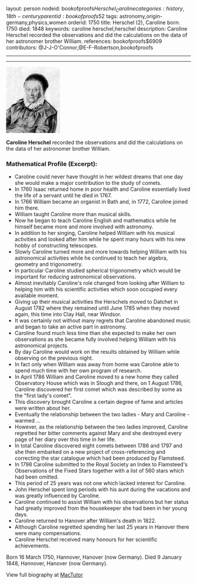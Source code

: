 layout: person
nodeid: bookofproofs$Herschel_Caroline
categories: history,18th-century
parentid: bookofproofs$52
tags: astronomy,origin-germany,physics,women
orderid: 1750
title: Herschel (2), Caroline
born: 1750
died: 1848
keywords: caroline herschel,herschel
description: Caroline Herschel recorded the observations and did the calculations on the data of her astronomer brother William.
references: bookofproofs$6909
contributors: @J-J-O'Connor,@E-F-Robertson,bookofproofs

---



---

![Herschel_Caroline.jpg](https://github.com/bookofproofs/bookofproofs.github.io/blob/main/_sources/_assets/images/portraits/Herschel_Caroline.jpg?raw=true)

**Caroline Herschel** recorded the observations and did the calculations on the data of her astronomer brother William.

### Mathematical Profile (Excerpt):
* Caroline could never have thought in her wildest dreams that one day she would make a major contribution to the study of comets.
* In 1760 Isaac returned home in poor health and Caroline essentially lived the life of a servant until he died in 1767.
* In 1766 William became an organist in Bath and, in 1772, Caroline joined him there.
* William taught Caroline more than musical skills.
* Now he began to teach Caroline English and mathematics while he himself became more and more involved with astronomy.
* In addition to her singing, Caroline helped William with his musical activities and looked after him while he spent many hours with his new hobby of constructing telescopes.
* Slowly Caroline turned more and more towards helping William with his astronomical activities while he continued to teach her algebra, geometry and trigonometry.
* In particular Caroline studied spherical trigonometry which would be important for reducing astronomical observations.
* Almost inevitably Caroline's role changed from looking after William to helping him with his scientific activities which soon occupied every available moment.
* Giving up their musical activities the Herschels moved to Datchet in August 1782 where they remained until June 1785 when they moved again, this time into Clay Hall, near Windsor.
* It was certainly not without many regrets that Caroline abandoned music and began to take an active part in astronomy.
* Caroline found much less time than she expected to make her own observations as she became fully involved helping William with his astronomical projects.
* By day Caroline would work on the results obtained by William while observing on the previous night.
* In fact only when William was away from home was Caroline able to spend much time with her own program of research.
* In April 1786 William and Caroline moved to a new home they called Observatory House which was in Slough and there, on 1 August 1786, Caroline discovered her first comet which was described by some as the "first lady's comet".
* This discovery brought Caroline a certain degree of fame and articles were written about her.
* Eventually the relationship between the two ladies - Mary and Caroline - warmed ...
* However, as the relationship between the two ladies improved, Caroline regretted her bitter comments against Mary and she destroyed every page of her diary over this time in her life.
* In total Caroline discovered eight comets between 1786 and 1797 and she then embarked on a new project of cross-referencing and correcting the star catalogue which had been produced by Flamsteed.
* In 1798 Caroline submitted to the Royal Society an Index to Flamsteed's Observations of the Fixed Stars together with a list of 560 stars which had been omitted.
* This period of 25 years was not one which lacked interest for Caroline.
* John Herschel spent long periods with his aunt during the vacations and was greatly influenced by Caroline.
* Caroline continued to assist William with his observations but her status had greatly improved from the housekeeper she had been in her young days.
* Caroline returned to Hanover after William's death in 1822.
* Although Caroline regretted spending her last 25 years in Hanover there were many compensations.
* Caroline Herschel received many honours for her scientific achievements.

Born 16 March 1750, Hannover, Hanover (now Germany). Died 9 January 1848, Hannover, Hanover (now Germany).

View full biography at [MacTutor](https://mathshistory.st-andrews.ac.uk/Biographies/Herschel_Caroline/)
